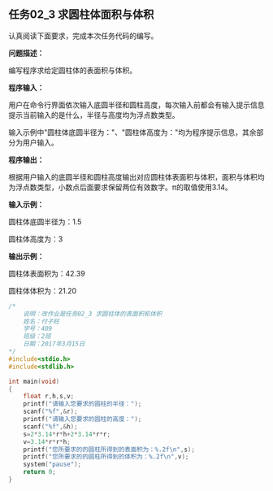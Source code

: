 ## 任务02_3 求圆柱体面积与体积

认真阅读下面要求，完成本次任务代码的编写。

**问题描述：**

编写程序求给定圆柱体的表面积与体积。

**程序输入：**

用户在命令行界面依次输入底圆半径和圆柱高度，每次输入前都会有输入提示信息提示当前输入的是什么，半径与高度均为浮点数类型。

输入示例中"圆柱体底圆半径为："、"圆柱体高度为："均为程序提示信息，其余部分为用户输入。

**程序输出：**

根据用户输入的底圆半径和圆柱高度输出对应圆柱体表面积与体积，面积与体积均为浮点数类型，小数点后面要求保留两位有效数字。π的取值使用3.14。

**输入示例：**

圆柱体底圆半径为：1.5

圆柱体高度为：3

**输出示例：**

圆柱体表面积为：42.39

圆柱体体积为：21.20

```c
/*
	说明：改作业是任务02_3 求圆柱体的表面积和体积
	姓名：付子旺
	学号：409
	班级：2班
	日期：2017年3月15日
*/
#include<stdio.h>
#include<stdlib.h>

int main(void)
{
	float r,h,s,v;
	printf("请输入您要求的圆柱的半径：");
	scanf("%f",&r);
	printf("请输入您要求的圆柱的高度：");
	scanf("%f",&h);
	s=2*3.14*r*h+2*3.14*r*r;
	v=3.14*r*r*h;
	printf("您所要求的的圆柱所得到的表面积为：%.2f\n",s);
	printf("您所要求的的圆柱所得到的体积为：%.2f\n",v);
	system("pause");
	return 0;
}
```

